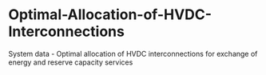 # Optimal-Allocation-of-HVDC-Interconnections
System data - Optimal allocation of HVDC interconnections for exchange of energy and reserve capacity services
